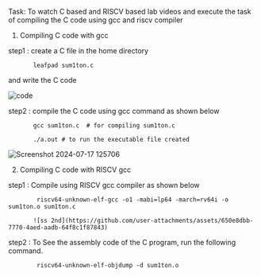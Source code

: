 Task: To watch C based and RISCV based lab videos and execute the task of compiling the C code using gcc and riscv compiler

1. Compiling C code with gcc

step1 : create a C file in the home directory

           leafpad sum1ton.c
and write the C code

![code](https://github.com/user-attachments/assets/48332797-b4bd-418a-96f1-970ea72bc7f1)

step2 : compile the C code using gcc command as shown below

           gcc sum1ton.c  # for compiling sum1ton.c

           ./a.out # to run the executable file created
![Screenshot 2024-07-17 125706](https://github.com/user-attachments/assets/44984674-30c0-47a1-800b-8aa6f6fd283f)

2. Compiling C code with RISCV gcc

step1 : Compile using RISCV gcc compiler as shown below

            riscv64-unknown-elf-gcc -o1 -mabi=lp64 -march=rv64i -o sum1ton.o sum1ton.c    

           ![ss 2nd](https://github.com/user-attachments/assets/650e8dbb-7770-4aed-aadb-64f8c1f87843)
step2 : To See the assembly code of the C program, run the following command.

            riscv64-unknown-elf-objdump -d sum1ton.o
            

            
